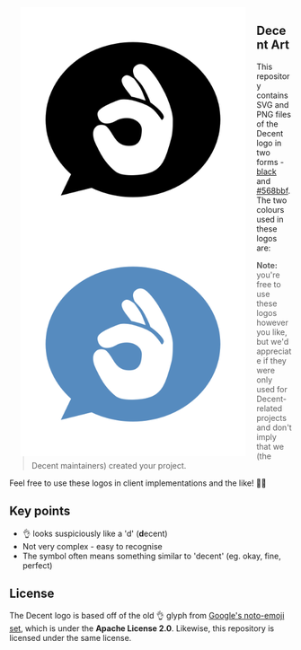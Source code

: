 <center>
  <img align='left' src='logo.svg.png' width='400' hspace='20'>
  <img align='left' src='logo-blue.svg.png' width='400' hspace='20'>
</center>

## Decent Art

This repository contains SVG and PNG files of the Decent logo in two forms - [black](logo.svg.png) and [#568bbf](logo-blue.svg.png). The two colours used in these logos are:

> **Note:** you're free to use these logos however you like, but we'd appreciate if they were only used for Decent-related projects and don't imply that we (the Decent maintainers) created your project.

Feel free to use these logos in client implementations and the like! :ok_woman:

## Key points

* :ok_hand: looks suspiciously like a 'd' (**d**ecent)
* Not very complex - easy to recognise
* The symbol often means something similar to 'decent' (eg. okay, fine, perfect)

## License

The Decent logo is based off of the old :ok_hand: glyph from [Google's noto-emoji set](https://github.com/googlei18n/noto-emoji/), which is under the **Apache License 2.0**. Likewise, this repository is licensed under the same license.
